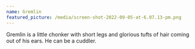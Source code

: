 ```yaml
---
name: Gremlin
featured_picture: /media/screen-shot-2022-09-05-at-6.07.13-pm.png
---
```

Gremlin is a little chonker with short legs and glorious tufts of hair coming out of his ears. He can be a cuddler. 